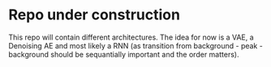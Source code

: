 # Repo under construction

This repo will contain different architectures. The idea for now is a VAE, a Denoising AE and most likely a RNN (as transition from background - peak - background should be sequantially important and the order matters).
